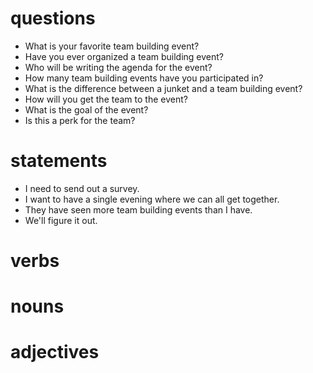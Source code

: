 # questions

- What is your favorite team building event?
- Have you ever organized a team building event?
- Who will be writing the agenda for the event?
- How many team building events have you participated in?
- What is the difference between a junket and a team building event?
- How will you get the team to the event?
- What is the goal of the event?
- Is this a perk for the team?

# statements
- I need to send out a survey.
- I want to have a single evening where we can all get together.
- They have seen more team building events than I have.
- We'll figure it out.

# verbs

# nouns

# adjectives